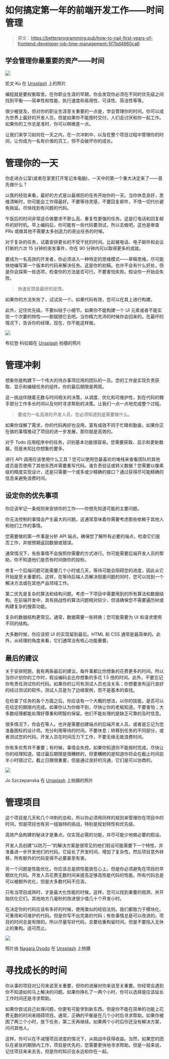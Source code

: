 # 如何搞定第一年的前端开发工作——时间管理

> 原文：<https://betterprogramming.pub/how-to-nail-first-years-of-frontend-developer-job-time-management-5f7bd4660ca6>

## 学会管理你最重要的资产——时间

![](img/4fff8cb131b7192d3b73b32f4ff2fd9c.png)

凯文·Ku 在 [Unsplash](https://unsplash.com/s/photos/time-management?utm_source=unsplash&utm_medium=referral&utm_content=creditCopyText) 上的照片

编程就是要权衡取舍。在你职业生涯的早期，你会发现你必须在不同的优先级之间找到平衡——简单性和性能、执行速度和易用性、可读性、简洁性等等。

很少被提及，但对你的职业生涯至关重要的一点是，学会管理你的时间。你可以成为世界上最好的开发人员，但是如果你不能按时交付，人们会讨厌和你一起工作。如果你的工作总是准时，你可以稍微差一点。

让我们来学习如何在一天之内，在一次冲刺中，以及在整个项目过程中管理你的时间，让你成为一名有价值的员工，但不会破坏你的成长。

# 管理你的一天

你走进办公室(或者在家里打开笔记本电脑)，一天中的第一个重大决定来了——首先做什么？

以我的经验来看，最好的方式是以最艰巨的任务开始你的一天。当你休息良好，思维清晰时，你可能会工作得最好。不要等待灵感，不要回复邮件，不惜一切代价避免拖延。尽快找到有问题的代码。

午饭后的时间非常适合做要求不那么高、重复性更强的任务。这是打电话和回复邮件的好时机。早上编码后，你可能有一些代码要测试，所以去做吧。这也是审查 PRs 或做其他不需要太多创造力的突出任务的时候。

对于复杂的任务，试着安排更长的不受干扰的时间。比起被电话、电子邮件和会议打断的六次 15 分钟的突发事件，你在 90 分钟内可以取得更多的成就。

要成为一名高效的开发者，你必须进入一种特定的思维模式——草稿思维。尽可能快地编写第一个版本的代码来解决任务。这是你的初稿。也许不会有什么好处，但是你会探索一些选项，检查你的方法是否可行。不要害怕失败。假设你一开始会失败。

> 快速反馈是最好的反馈。

如果你的方法失败了，试试另一个。如果代码有效，您可以在其上进行构建。

此外，记住优先级。不要纠结于小细节。如果你不能构建一个 UI 元素或者不能实现一个次要的特性——那就随它去吧。当你精力充沛的时候你会回来的。在最坏的情况下，告诉你的经理，现在，你不能这样做。

![](img/db26956529fd614aa3f30843a3a3adf9.png)

布拉登·科拉姆在 [Unsplash](https://unsplash.com/s/photos/sprint?utm_source=unsplash&utm_medium=referral&utm_content=creditCopyText) 拍摄的照片

# 管理冲刺

想象你是构建下一个伟大的待办事项应用的团队的一员。您的工作是实现负责获取、显示和编辑任务的组件。你的最后期限是两周。

这一挑战伴随着无数与时间相关的决策，从调度、优化和可维护性，到在代码的棘手部分工作多长时间以及何时寻求帮助的决策。让我们一点一点地完成整个过程。

> 要成为一名高效的开发人员，您必须知道到底需要做什么。

如果你误解了需求，你的代码再好也没用。富有成效不同于忙碌和勤奋。如果你正在做的事情推动了项目的进一步发展，那你就是高效的。

对于 Todo 应用程序中的任务，识别基本功能很容易。您需要获取、显示和更新数据。但是未知比你想象的要多。

进行 API 调用应该使用什么工具？您可以使用您最喜欢的堆栈来查看团队的其他成员是否使用了其他东西并需要重写代码。谁负责验证或转义数据？您需要以像素级的精度实现设计，还是只需要一个或多或少精确的接口？通过获得尽可能精确的信息来避免浪费时间。

## 设定你的优先事项

你应该牢记一条规则来安排你的工作——你想先知道可能的主要问题。

你无法控制的事情会产生最大的问题。这通常意味着你需要考虑那些依赖于其他人和他们工作的事情。

您需要做的第一件事是分析 API 端点。确保您了解所有必要的端点，检查它们是否工作，并按预期返回数据或错误。

通常情况下，有些事情不会按照你需要的方式进行。你可能需要后端开发人员的帮助，你不知道他们是否有时间做你的投标。

修复一个后端问题可能需要几个小时或几天，等待可能会阻碍您的进度，因此从它开始是至关重要的。这样，在等待后端人员解决阻塞问题的同时，您可以找到一个解决方法或在其他产品领域工作。

第二优先是复杂的算法和结构问题。考虑一下项目中需要用到的所有算法和数据结构。在前端开发中，具有挑战性的算法问题相对较少，但请确保您不需要遍历树或构建复杂的搜索功能。

复杂的数据结构更常见。通常，数据需要一些转换；您可能需要为 UI 和请求使用不同的结构。

大多数时候，你应该把 UI 的实现留到最后。HTML 和 CSS 通常是最简单的。此外，从经理的角度来看，它们通常没有核心功能重要。

## 最后的建议

关于安排短跑，我有两条最后的建议。每件事都比你想象的花费更多的时间。所以当你计划你的工作时，假设编码会比你想象的多花 1.5 倍的时间。此外，不要忘记你有责任测试你的代码。如果你的公司有测试人员也没关系；你想要发布运行良好的经过测试的软件。测试人员是为了边缘案例，而不是基本的查找。

在检查了任务的各个方面之后，你应该有一个大概的想法，以你的技能，是否可以在给定的期限内完成。如果你认为你做不到，尽快让你的老板知道。不要害怕；大多数经理都能处理好尊重和明智的保留。他们不能处理的是缺乏可靠的及时信息。

很多情况下，你会在等人。也许是需要创建端点的后端开发人员，或者是忘记为您准备图标的设计师。充分利用等待的时间。不要休息；转移到任务的不同部分，或者测试您的代码。开发人员在时间压力下工作，不要无缘无故浪费时间。

你有多优秀并不重要；有时候，事情会失控。如果你知道你不能按时完成，尽快让你的经理知道。错过最后期限是很糟糕的，但更糟糕的是知道你将会在截止时间前半小时错过它。截止日期很重要，但是通过良好的沟通，它们是可以协商的。

![](img/a471d058fe45fcb99304d64ecd05634c.png)

Jo Szczepanska 在 [Unsplash](https://unsplash.com/s/photos/project?utm_source=unsplash&utm_medium=referral&utm_content=creditCopyText) 上拍摄的照片

# 管理项目

这个项目是几天和几个冲刺的总和，所以你必须用同样的规则来管理你在项目中的时间。但是项目也有另一组独特的挑战，特别是规划特性和优先级。

高效产品构建的秘诀才是重点。仅实现必需的功能，并尽可能少地做必要的假设。

开发人员创建“以防万一”的解决方案是很常见的他们假设可能需要下一个特性，并准备进一步开发他们的代码。它延长了开发时间，增加了复杂性。然后项目意外转移，所有额外的代码变得不必要甚至有害。

另一个问题是性能优化。你应该总是把性能放在心上。但是你必须避免在项目的早期优化代码。开发人员花费无数时间来提高足够高性能代码的性能。所有代码总是可以被额外优化，但是大多数代码不应该。

只有当项目成熟时，才是最大化性能的时候。这样，您可以找到重要的瓶颈，并开始优化它们。其他地方几毫秒的改进很少值几十个开发小时。

在决定你的代码应该有多好的时候，使用类似的经验法则。我们都致力于模块化、可重用和可维护的代码。但是你写不出完美的代码；有些事情总是可以改进的。项目的时间总是有限的。所以尽量写好代码，总要给重构留时间。但是不要陷入无休止的重构。适可而止。

![](img/aefe22c54c7fd9b9906a41d0c7b03de2.png)

照片由 [Nagara Oyodo](https://unsplash.com/@nagaranbasaran?utm_source=unsplash&utm_medium=referral&utm_content=creditCopyText) 在 [Unsplash](https://unsplash.com/s/photos/grow?utm_source=unsplash&utm_medium=referral&utm_content=creditCopyText) 上拍摄

# 寻找成长的时间

你从事的项目对公司来说至关重要，但你的进展对你来说至关重要。你经常会遇到你不知道如何马上解决的问题。如果你挣扎了一两个小时，你可以选择是应该延长工作时间还是寻求帮助。

如果你尝试自己处理问题，你更有可能学到新东西。但是你不能在简单的功能上花费无数的时间来阻碍项目。通常，正确的平衡是在几个小时后寻求帮助。如果你被困了两三个小时，放下任务，第二天再继续。如果两个小时后你还没有解决方案，问问其他人。

这样，你可以在不减慢项目进度的情况下，从挑战中获得收益。当然，如果您的团队在紧张的期限内工作，项目是优先的，您需要更快地寻求帮助。但是一般来说，记住项目来来去去，但是你的知识会永远和你在一起。